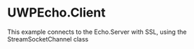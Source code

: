 # UWPEcho.Client

This example connects to the Echo.Server with SSL, using the StreamSocketChannel class